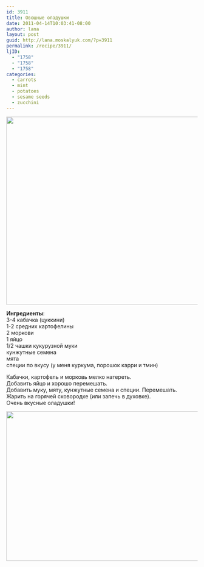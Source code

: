 ```yaml
---
id: 3911
title: Овощные оладушки
date: 2011-04-14T10:03:41-08:00
author: lana
layout: post
guid: http://lana.moskalyuk.com/?p=3911
permalink: /recipe/3911/
ljID:
  - "1758"
  - "1758"
  - "1758"
categories:
  - carrots
  - mint
  - potatoes
  - sesame seeds
  - zucchini
---
```

**<img loading="lazy" class="alignnone" title="veggie fritters" src="http://farm6.static.flickr.com/5068/5617895907_51de1ee7f7_z.jpg" alt="" width="640" height="494" />**

**Ингредиенты**:  
3-4 кабачка (цуккини)  
1-2 средних картофелины  
2 моркови  
1 яйцо  
1/2 чашки кукурузной муки  
кунжутные семена  
мята  
специи по вкусу (у меня куркума, порошок карри и тмин)

Кабачки, картофель и морковь мелко натереть.  
Добавить яйцо и хорошо перемешать.  
Добавить муку, мяту, кунжутные семена и специи. Перемешать.  
Жарить на горячей сковородке (или запечь в духовке).  
Очень вкусные оладушки!

<img loading="lazy" class="alignnone" title="veggie fritters" src="http://farm6.static.flickr.com/5266/5618485740_05256bd08f_z.jpg" alt="" width="640" height="393" />